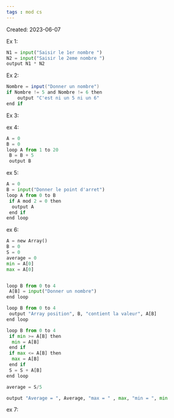 ```yaml
---
tags : mod cs
---
```

Created: 2023-06-07

Ex 1: 
``` python
N1 = input("Saisir le 1er nombre ")
N2 = input("Saisir le 2eme nombre ")
output N1 * N2
```

Ex 2:
``` java
Nombre = input("Donner un nombre")
if Nombre != 5 and Nombre != 6 then
    output "C'est ni un 5 ni un 6"
end if
```

Ex 3: 



ex 4: 
``` python
A = 0
B = 0
loop A from 1 to 20 
 B = B + 5
 output B
```

ex 5:
```python
A = 0
B = input("Donner le point d'arret")
loop A from 0 to B
 if A mod 2 = 0 then
  output A
 end if
end loop
```

ex 6:
```python 
A = new Array()
B = 0
S = 0
average = 0
min = A[0]
max = A[0]


loop B from 0 to 4
 A[B] = input("Donner un nombre")
end loop

loop B from 0 to 4
 output "Array position", B, "contient la valeur", A[B]
end loop

loop B from 0 to 4
 if min >= A[B] then
  min = A[B]
 end if
 if max <= A[B] then
  max = A[B]
 end if
 S = S + A[B]
end loop

average = S/5

output "Average = ", Average, "max = " , max, "min = ", min 
```

ex 7:
```python

```